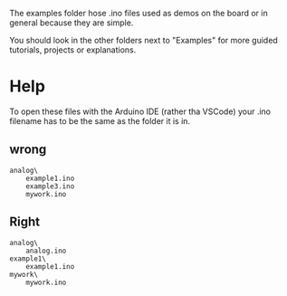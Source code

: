 The examples folder hose .ino files used as demos on the board or in general because they are simple.

You should look in the other folders next to "Examples" for more guided tutorials, projects or explanations.

# Help

To open these files with the Arduino IDE (rather tha VSCode) your .ino filename has to be the same as the folder it is in.

## wrong

```
analog\
    example1.ino
    example3.ino
    mywork.ino
```

## Right

```
analog\
    analog.ino
example1\
    example1.ino
mywork\
    mywork.ino
```
